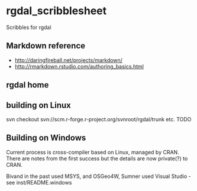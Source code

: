 # rgdal_scribblesheet
Scribbles for rgdal

## Markdown reference

* http://daringfireball.net/projects/markdown/
* http://rmarkdown.rstudio.com/authoring_basics.html

## rgdal home

## building on Linux

svn checkout svn://scm.r-forge.r-project.org/svnroot/rgdal/trunk
etc. TODO

## Building on Windows

Current process is cross-compiler based on Linux, managed by CRAN. There are notes from the first success but the details are now private(?) to CRAN. 

Bivand in the past used MSYS, and OSGeo4W, Sumner used Visual Studio - see inst/README.windows

